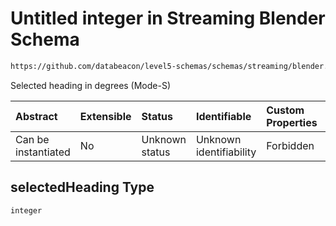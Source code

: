 # Untitled integer in Streaming Blender Schema

```txt
https://github.com/databeacon/level5-schemas/schemas/streaming/blender.schema.json#/properties/flights/properties/selectedHeading
```

Selected heading in degrees (Mode-S)

| Abstract            | Extensible | Status         | Identifiable            | Custom Properties | Additional Properties | Access Restrictions | Defined In                                                                              |
| :------------------ | :--------- | :------------- | :---------------------- | :---------------- | :-------------------- | :------------------ | :-------------------------------------------------------------------------------------- |
| Can be instantiated | No         | Unknown status | Unknown identifiability | Forbidden         | Allowed               | none                | [blender.schema.json\*](../../out/streaming/blender.schema.json "open original schema") |

## selectedHeading Type

`integer`
